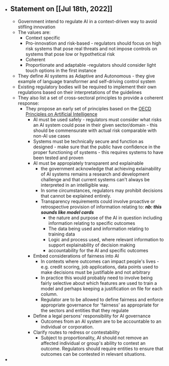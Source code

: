 
- ## Statement on [[Jul 18th, 2022]]
	- Government intend to regulate AI in a context-driven way to avoid stifling innovation
	- The values are:
		- Context specific
		- Pro-innovation and risk-based - regulators should focus on high risk systems that pose real threats and not impose controls on systems that pose low or hypothetical risk
		- Coherent
		- Proportionate and adaptable -regulators should consider light touch options in the first instance
	- They define AI systems as Adaptive and Autonomous - they give example of language transformer and self-driving control system
	- Existing regulatory bodies will be required to implement their own regulations based on their interpretations of the guidelines
	- They also list a set of cross-sectoral principles to provide a coherent response:
		- They propose an early set of principles based on the [OECD Principles on Artificial Intelligence](https://oecd.ai/en/ai-principles)
			- AI must be used safely - regulators must consider what risks an AI system could pose in their given sector/domain - this should be commensurate with actual risk comparable with non-AI use cases
			- Systems must be technically secure and function as designed - make sure that the public have confidence in the proper functioning of systems - this requires systems to have been tested and proven
			- AI must be appropiately transparent and explainable
				- the government acknowledge that achieving exlainability of AI systems remains a research and development challenge and that current systems can't always be interpreted in an intelligible way.
				- In some circumstances, regulators may prohibit decisions that cannot be explained entirely.
				- Transparency requirements could involve proactive or retrospective provision of information relating to: **_nb: this sounds like model cards_**
					- the nature and purpose of the AI in question including information relating to specific outcomes
					- The data being used and information relating to training data
					- Logic and process used, where relevant information to support explainability of decision making
					- accountability for the AI and specific outcomes
			- Embed considerations of fairness into AI
				- In contexts where outcomes can impact people's lives - e.g. credit scoring, job applications, data points used to make decisions must be justifiable and not arbitrary
				- In practice this would probably need to involve being fairly selective about which features are used to train a model and perhaps keeping a justification on file for each column.
				- Regulator are to be allowed to define fairness and enforce appropriate governance for 'fairness' as appropriate for the sectors and entities that they regulate
			- Define a legal persons' responsibility for AI governance
				- Outcomes from an AI system are to be accountable to an individual or corporation.
			- Clarify routes to redress or contestability
				- Subject to proportionality, AI should not remove an affected individual or group's ability to contest an outcome. Regulators should require entities to ensure that outcomes can be contested in relevant situations.
-
